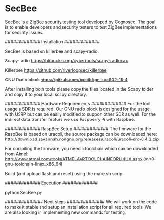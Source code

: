 # SecBee

SecBee is a ZigBee security testing tool developed by Cognosec. The goal is to enable developers and security testers to test ZigBee implementations for security issues.


#############
Installation
#############

SecBee is based on killerbee and scapy-radio.

Scapy-radio 
https://bitbucket.org/cybertools/scapy-radio/src

Killerbee
https://github.com/riverloopsec/killerbee

GNU Radio block
https://github.com/bastibl/gr-ieee802-15-4

After installing both tools please copy the files located in the Scapy folder and copy it to your local scapy directory.

#############
Hardware Requirements
#############
For the tool usage a SDR is required. Our GNU radio block is designed for the usage with USRP but can be easily modified to support other SDR as well. For the indirect data transfer feature we use Raspberry Pi with Raspbee.

#############
RaspBee Setup
#############
The firmware for the RaspBee is based on uracoli, the source package can be downloaded here:
http://download.savannah.nongnu.org/releases/uracoli/uracoli-src-0.4.2.zip

For compiling the firmware, you need a toolchain which can be downloaded from Atmel:
http://www.atmel.com/tools/ATMELAVRTOOLCHAINFORLINUX.aspx (avr8-gnu-toolchain-linux_x86_64)

Build (and upload,flash and reset) using the make.sh script.

#############
Execution
#############

python SecBee.py


##############
Next steps
##############
We will work on the code to make it stable and setup an installation script for all required tools.
We are also looking in implementing new commands for testing.

